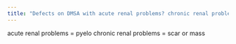 ```yaml
---
title: "Defects on DMSA with acute renal problems? chronic renal problems?"
---
```

acute renal problems = pyelo
chronic renal problems = scar or mass

